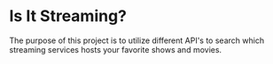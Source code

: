 # Is It Streaming? 

The purpose of this project is to utilize different API's to search which streaming services hosts your favorite shows and movies. 